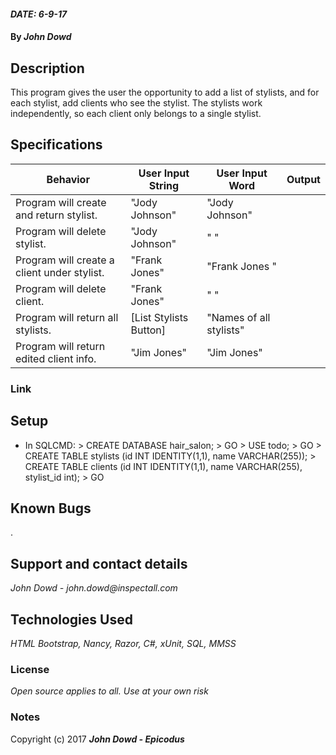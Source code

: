 #### _DATE: 6-9-17_

#### By _**John Dowd**_

## Description

This program gives the user the opportunity to add a list of stylists, and for each stylist, add clients who see the stylist. The stylists work independently, so each client only belongs to a single stylist.


## Specifications
|Behavior| User Input String| User Input Word| Output |
|---|---|---|---|
|Program will create and return stylist. |"Jody Johnson"| "Jody Johnson"|
|Program will delete stylist. |"Jody Johnson"| " "|
|Program will create a client under stylist. |"Frank Jones"| "Frank Jones "|
|Program will delete client. |"Frank Jones"| " "|
|Program will return all stylists. | [List Stylists Button] | "Names of all stylists"|
|Program will return edited client info. |"Jim Jones"| "Jim Jones"|

### Link


## Setup

* In SQLCMD: > CREATE DATABASE hair_salon; > GO > USE todo; > GO > CREATE TABLE stylists (id INT IDENTITY(1,1), name VARCHAR(255)); > CREATE TABLE clients (id INT IDENTITY(1,1), name VARCHAR(255), stylist_id int); > GO


## Known Bugs
.

## Support and contact details

_John Dowd - john.dowd@inspectall.com_

## Technologies Used

_HTML Bootstrap, Nancy, Razor, C#, xUnit, SQL, MMSS_

### License

*Open source applies to all. Use at your own risk*

### Notes

Copyright (c) 2017 **_John Dowd - Epicodus_**
